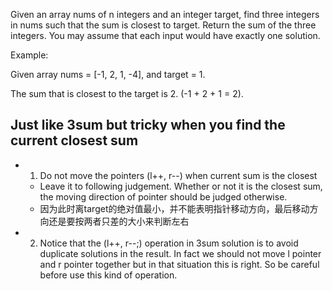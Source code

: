 Given an array nums of n integers and an integer target, find three integers in nums such that the sum is closest to target. Return the sum of the three integers. You may assume that each input would have exactly one solution.

Example:

Given array nums = [-1, 2, 1, -4], and target = 1.

The sum that is closest to the target is 2. (-1 + 2 + 1 = 2).

## Just like 3sum but tricky when you find the current closest sum

+ 1. Do not move the pointers (l++, r--) when current sum is the closest
	+ Leave it to following judgement. Whether or not it is the closest sum, the moving direction of pointer should be judged otherwise.
	+ 因为此时离target的绝对值最小，并不能表明指针移动方向，最后移动方向还是要按两者只差的大小来判断左右
+ 2. Notice that the (l++, r--;) operation in 3sum solution is to avoid duplicate solutions in the result. In fact we should not move l pointer and r pointer together but in that situation this is right. So be careful before use this kind of operation.
